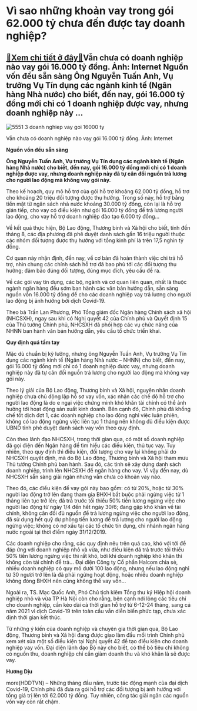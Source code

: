 Vì sao những khoản vay trong gói 62.000 tỷ chưa đến được tay doanh nghiệp?
==========================================================================

[:gift:Xem chi tiết ở đây:gift:](https://hddtvn.com/vi-sao-nhung-khoan-vay-trong-goi-62-000-ty-chua-den-duoc-tay-doanh-nghiep/)Vẫn chưa có doanh nghiệp nào vay gói 16.000 tỷ đồng. Ảnh: Internet Nguồn vốn đều sẵn sàng Ông Nguyễn Tuấn Anh, Vụ trưởng Vụ Tín dụng các ngành kinh tế (Ngân hàng Nhà nước) cho biết, đến nay, gói 16.000 tỷ đồng mới chỉ có 1 doanh nghiệp được vay, nhưng doanh nghiệp này …
------------------------------------------------------------------------------------------------------------------------------------------------------------------------------------------------------------------------------------------------------------------------------





![5551 3 doanh nghiep vay goi 16000 ty](https://hddtvn.com/wp-content/uploads/2021/01/5551_3-doanh-nghiep-vay-goi-16000-ty.jpg "undefined")


Vẫn chưa có doanh nghiệp nào vay gói 16.000 tỷ đồng. Ảnh: Internet



**Nguồn vốn đều sẵn sàng**





**Ông Nguyễn Tuấn Anh, Vụ trưởng Vụ Tín dụng các ngành kinh tế (Ngân hàng Nhà nước) cho biết, đến nay, gói 16.000 tỷ đồng mới chỉ có 1 doanh nghiệp được vay, nhưng doanh nghiệp này đã tự cân đối nguồn trả lương cho người lao động mà không vay gói này.**



Theo kế hoạch, quy mô hỗ trợ của gói hỗ trợ khoảng 62.000 tỷ đồng, hỗ trợ cho khoảng 20 triệu đối tượng được thụ hưởng. Trong số này, hỗ trợ bằng tiền mặt từ ngân sách nhà nước khoảng 30.000 tỷ đồng, còn lại là hỗ trợ gián tiếp, cho vay có điều kiện như gói 16.000 tỷ đồng để trả lương người lao động, cho vay hỗ trợ doanh nghiệp đào tạo 6.000 tỷ đồng…


Về kết quả thực hiện, Bộ Lao động, Thương binh và Xã hội cho biết, tính đến tháng 8, các địa phương đã phê duyệt danh sách gần 16 triệu người thuộc các nhóm đối tượng được thụ hưởng với tổng kinh phí là trên 17,5 nghìn tỷ đồng.


Cơ quan này nhận định, đến nay, về cơ bản đã hoàn thành việc chi trả hỗ trợ, nhìn chung các chính sách hỗ trợ đã bao phủ tới các đối tượng thụ hưởng; đảm bảo đúng đối tượng, đúng mục đích, yêu cầu đề ra.


Về các gói vay tín dụng, các bộ, ngành và cơ quan liên quan, nhất là thuộc ngành ngân hàng đều sớm ban hành các văn bản hướng dẫn, sẵn sàng nguồn vốn 16.000 tỷ đồng để cho các doanh nghiệp vay trả lương cho người lao động bị ảnh hưởng bởi dịch Covid-19.


Theo bà Trần Lan Phương, Phó Tổng giám đốc Ngân hàng Chính sách xã hội (NHCSXH), ngay sau khi có Nghị quyết 42 của Chính phủ và Quyết định 15 của Thủ tướng Chính phủ, NHCSXH đã phối hợp các vụ chức năng của NHNN ban hành văn bản hướng dẫn, yêu cầu tổ chức triển khai.


**Quy định quá tầm tay**


Mặc dù chuẩn bị kỹ lưỡng, nhưng ông Nguyễn Tuấn Anh, Vụ trưởng Vụ Tín dụng các ngành kinh tế (Ngân hàng Nhà nước – NHNN) cho biết, đến nay, gói 16.000 tỷ đồng mới chỉ có 1 doanh nghiệp được vay, nhưng doanh nghiệp này đã tự cân đối nguồn trả lương cho người lao động mà không vay gói này.


Theo lý giải của Bộ Lao động, Thương binh và Xã hội, nguyên nhân doanh nghiệp chưa chủ động lập hồ sơ vay vốn, xác nhận các chế độ hỗ trợ cho người lao động là do e ngại việc chứng minh khó khăn tài chính có thể ảnh hưởng tới hoạt động sản xuất kinh doanh. Bên cạnh đó, Chính phủ đã khống chế tốt dịch đợt 1, các doanh nghiệp cho lao động nghỉ việc luân phiên, không có lao động ngừng việc liên tục 1 tháng nên không đủ điều kiện được UBND tỉnh phê duyệt danh sách vay vốn theo quy định.


Còn theo lãnh đạo NHCSXH, trong thời gian qua, có một số doanh nghiệp đã gọi điện đến Ngân hàng để tìm hiểu các điều kiện, thủ tục vay. Tuy nhiên, theo quy định thì điều kiện, đối tượng cho vay lại không phải do NHCSXH quyết định, mà do Bộ Lao động, Thương binh và Xã hội tham mưu Thủ tướng Chính phủ ban hành. Sau đó, các tỉnh sẽ xây dựng danh sách doanh nghiệp, trình lên NHCSXH để ngân hàng cho vay. Vì vậy đến nay, dù NHCSXH sẵn sàng giải ngân nhưng vẫn chưa có khoản vay nào.


Theo đó, các điều kiện để vay gói này bao gồm: có từ 20%, hoặc từ 30% người lao động trở lên đang tham gia BHXH bắt buộc phải ngừng việc từ 1 tháng liên tục trở lên; đã trả trước tối thiểu 50% tiền lương ngừng việc cho người lao động từ ngày 1/4 đến hết ngày 30/6; đang gặp khó khăn về tài chính, không cân đối đủ nguồn để trả lương ngừng việc cho người lao động, đã sử dụng hết quỹ dự phòng tiền lương để trả lương cho người lao động ngừng việc; không có nợ xấu tại các tổ chức tín dụng, chi nhánh ngân hàng nước ngoài tại thời điểm ngày 31/12/2019.


Các doanh nghiệp cho rằng, các quy định nêu trên quá cao, khó với tới để đáp ứng với doanh nghiệp nhỏ và vừa, như điều kiện đã trả trước tối thiểu 50% tiền lương ngừng việc thì rất khó, bởi khi doanh nghiệp khó khăn thì không còn tài chính để trả… Đại diện Công ty Cổ phần Halcom chia sẻ, nhiều doanh nghiệp có quy mô dưới 100 lao động, nhưng nếu lao động nghỉ từ 30 người trở lên là đã phải ngừng hoạt động, hoặc nhiều doanh nghiệp không đóng BHXH nên cũng không thể vay vốn…


Ngoài ra, TS. Mạc Quốc Anh, Phó Chủ tịch kiêm Tổng thư ký Hiệp hội doanh nghiệp nhỏ và vừa TP Hà Nội còn cho rằng, bên cạnh nới lỏng các tiêu chí cho doanh nghiệp, cần kéo dài cả thời gian hỗ trợ từ 6-12-24 tháng, sang cả năm 2021 vì dịch Covid-19 trên toàn cầu vẫn diễn biến phức tạp, chưa xác định thời gian kết thúc.


Từ những ý kiến của doanh nghiệp và chuyên gia thời gian qua, Bộ Lao động, Thương binh và Xã hội đang được giao làm đầu mối trình Chính phủ xem xét sửa một số điều kiện tại Nghị quyết 42 để tạo điều kiện cho doanh nghiệp vay vốn. Đại diện lãnh đạo Bộ này cho biết, có thể bỏ tiêu chí không có nguồn thu, doanh nghiệp chỉ cần giảm doanh thu và khó khăn là sẽ được vay.




**Hương Dịu**



more(HDDTVN) – Những tháng đầu năm, trước tác động mạnh của đại dịch Covid-19, Chính phủ đã đưa ra gói hỗ trợ các đối tượng bị ảnh hưởng với tổng giá trị lên tới 62.000 tỷ đồng. Tuy nhiên, công tác giải ngân các nguồn vốn vay còn rất chậm.

